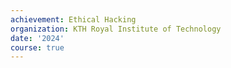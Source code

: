 ```yaml
---
achievement: Ethical Hacking
organization: KTH Royal Institute of Technology
date: '2024'
course: true
---
```

